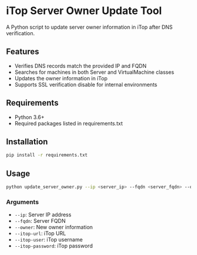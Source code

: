 # iTop Server Owner Update Tool

A Python script to update server owner information in iTop after DNS verification.

## Features

- Verifies DNS records match the provided IP and FQDN
- Searches for machines in both Server and VirtualMachine classes
- Updates the owner information in iTop
- Supports SSL verification disable for internal environments

## Requirements

- Python 3.6+
- Required packages listed in requirements.txt

## Installation

```bash
pip install -r requirements.txt
```

## Usage

```bash
python update_server_owner.py --ip <server_ip> --fqdn <server_fqdn> --owner <new_owner> --itop-url <itop_url> --itop-user <username> --itop-password <password>
```

### Arguments

- `--ip`: Server IP address
- `--fqdn`: Server FQDN
- `--owner`: New owner information
- `--itop-url`: iTop URL
- `--itop-user`: iTop username
- `--itop-password`: iTop password

